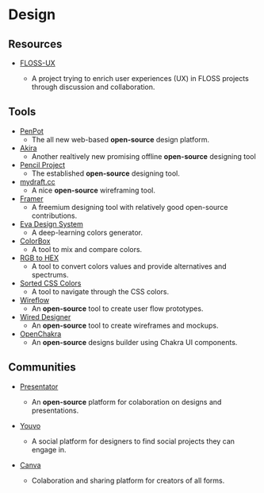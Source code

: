 # Design

## Resources

* [FLOSS-UX](https://github.com/dani763f/FLOSS-UX)
  
  * A project trying to enrich user experiences (UX) in FLOSS projects through discussion and collaboration.

## Tools

* [PenPot](https://penpot.app)
  * The all new web-based **open-source** design platform.
* [Akira](https://github.com/akiraux/Akira)
  * Another realtively new promising offline **open-source** designing tool
* [Pencil Project](https://pencil.evolus.vn)
  * The established **open-source** designing tool.
* [mydraft.cc](https://mydraft.cc)
  * A nice **open-source** wireframing tool.
* [Framer](https://www.framer.com)
  * A freemium designing tool with relatively good open-source contributions.
* [Eva Design System](https://colors.eva.design)
  * A deep-learning colors generator.
* [ColorBox](https://colorbox.io)
  * A tool to mix and compare colors.
* [RGB to HEX](https://www.rgbtohex.net/rgb)
  * A tool to convert colors values and provide alternatives and spectrums.
* [Sorted CSS Colors](https://enes.in/sorted-colors)
  * A tool to navigate through the CSS colors.
* [Wireflow](https://wireflow.co)
  * An **open-source** tool to create user flow prototypes.
* [Wired Designer](https://github.com/wiredjs/designer)
  * An **open-source** tool to create wireframes and mockups.
* [OpenChakra](https://openchakra.app)
  * An **open-source** designs builder using Chakra UI components.

## Communities

* [Presentator](https://presentator.io)
  
  * An **open-source** platform for colaboration on designs and presentations.

* [Youvo](https://www.youvo.org)
  
  * A social platform for designers to find social projects they can engage in.

* [Canva](https://www.canva.com)
  
  * Colaboration and sharing platform for creators of all forms. 

